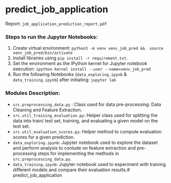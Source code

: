 # predict_job_application
Report: `job_application_prediction_report.pdf`

### Steps to run the Jupyter Notebooks:
1. Create virtual environment: `python3 -m venv venv_job_pred &&  source venv_job_pred/bin/activate`
2. Install libraries using `pip install -r requirement.txt`.
3. Set the environment as the IPython kernel for Jupyter notebook execution: 
`ipython kernel install --user --name=venv_job_pred`
2. Run the following  Notebooks (`data_exploring.ipynb` & `data_training.ipynb`) after initiating: `jupyter lab`

### Modules Description:
- `src.preprocessing_data.py` : Class used for data pre-processing: Data Cleaning and Feature Extraction.
- `src.util_training_evaluation.py`: Helper class used for splitting the data into train/ test set, training, and evaluating a given model on the test set.
- `src.util_evaluation_scores.py`: Helper method to compute evaluation scores for a given prediction.
- `data_exploring.ipynb`: Jupyter notebook used to explore the dataset and perform analysis to conlude on feature extraction and pre-processing steps for implementing the methods in `src.preprocessing_data.py`.
- `data_training.ipynb`: Jupyter notebook used to experiment with training different models and compare their evaluation results.# predict_job_application